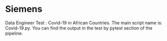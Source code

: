 # Siemens
Data Engineer Test : Covid-19 in African Countries.
The main script name is: Covid-19.py. You can find the output in the test by pytest section of the pipeline.
